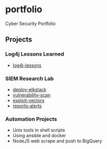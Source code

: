 # portfolio
Cyber Security Portfolio

## Projects
### Log4j Lessons Learned
* [log4j-lessons](https://github.com/robforee/log4j-lessons)
### SIEM Research Lab
* [deploy-elkstack](https://github.com/robforee/deploy-elkstack)
* [vulnerability-scan]()
* [exploit-vectors]()
* [reports-alerts]()

### Automation Projects
* Unix tools in shell scripts
* Using ansible and docker 
* NodeJS web scrape and push to BigQuery
